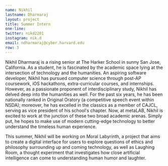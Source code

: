```yaml
---
name: Nikhil
lastname: Dharmaraj
layout: project
title: Summer Intern
one-line: 
twitter: nikd2201
instagram: nik.d
email: ndharmaraj@cyber.harvard.edu
row: 3
---
```

Nikhil Dharmaraj is a rising senior at The Harker School in sunny San Jose, California. As a student, he is fascinated by the academic space lying at the intersection of technology and the humanities. An aspiring software developer, Nikhil has pursued computer science through post-AP coursework, iOS hackathons, extra-curricular courses, and internships. However, as a passionate proponent of interdisciplinary study, Nikhil has delved deep into the humanities as well. For the past six years, he has been nationally ranked in Original Oratory (a competitive speech event within NSDA); moreover, he has excelled in the classics as a member of CAJCL, serving as vice president of his school's chapter. Now, at metaLAB, Nikhil is excited to work at the junction of these two broad academic arenas. Simply put, he hopes to make use of modern cutting-edge technology to better understand the timeless human experience.

This summer, Nikhil will be working on Moral Labyrinth, a project that aims to create a digital interface for users to explore questions of ethics and philosophy surrounding up and coming technology, as well as Laughing Room, a thought experiment that investigates how close artificial intelligence can come to understanding human humor and laughter.